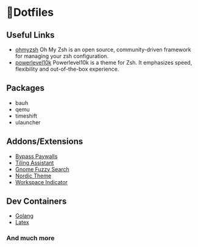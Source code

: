 # 📄Dotfiles

## Useful Links

- [ohmyzsh] Oh My Zsh is an open source, community-driven
framework for managing your zsh configuration.
- [powerlevel10k] Powerlevel10k is a theme for Zsh. It emphasizes speed,
flexibility and out-of-the-box experience.

## Packages

- bauh
- qemu
- timeshift
- ulauncher

## Addons/Extensions

- [Bypass Paywalls](https://github.com/iamadamdev/bypass-paywalls-chrome)
- [Tiling Assistant](https://github.com/Leleat/Tiling-Assistant)
- [Gnome Fuzzy Search](https://gitlab.com/Czarlie/gnome-fuzzy-app-search)
- [Nordic Theme](https://www.gnome-look.org/p/1267246/)
- [Workspace Indicator](https://extensions.gnome.org/extension/3968/improved-workspace-indicator/)

## Dev Containers

- [Golang](https://github.com/qdm12/godevcontainer)
- [Latex](https://github.com/qdm12/latexdevcontainer)

### And much more

[bat]: https://github.com/sharkdp/bat "Bat"
[lsd]: https://github.com/Peltoche/lsd "lsd"
[fzf]: https://github.com/junegunn/fzf "FZF"
[ohmyzsh]: https://github.com/ohmyzsh/ohmyzsh "Oh My Zsh"
[powerlevel10k]: https://github.com/romkatv/powerlevel10k "Powerlevel10k"
